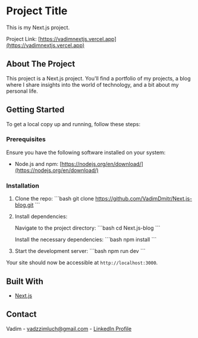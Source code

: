 # Project Title

This is my Next.js project.

Project Link: [https://vadimnextjs.vercel.app](https://vadimnextjs.vercel.app)

## About The Project

This project is a Next.js project. You'll find a portfolio of my projects, a blog where I share insights into the world of technology, and a bit about my personal life.

## Getting Started

To get a local copy up and running, follow these steps:

### Prerequisites

Ensure you have the following software installed on your system:

- Node.js and npm: [https://nodejs.org/en/download/](https://nodejs.org/en/download/)

### Installation

1. Clone the repo:
   \```bash
   git clone https://github.com/VadimDmitr/Next.js-blog.git
   \```

2. Install dependencies:

   Navigate to the project directory:
   \```bash
   cd Next.js-blog
   \```

   Install the necessary dependencies:
   \```bash
   npm install
   \```

3. Start the development server:
   \```bash
   npm run dev
   \```

Your site should now be accessible at `http://localhost:3000`.

## Built With

- [Next.js](https://nextjs.org/)

## Contact

Vadim - vadzzimluch@gmail.com - [LinkedIn Profile](https://www.linkedin.com/in/vadim-dmitrochenko-14a88b221)
